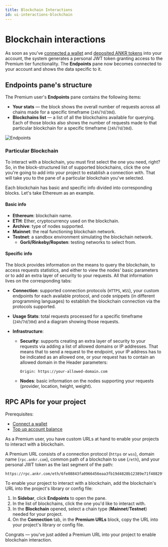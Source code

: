 ```yaml
---
title: Blockchain Interactions
id: ui-interactions-blockchain
---
```


# Blockchain interactions

As soon as you've [connected a wallet](/build-blockchain/products/v2/ui-interactions/#connect-wallet) and [deposited ANKR tokens](/build-blockchain/products/v2/ui-interactions/#top-up) into your account, the system generates a personal JWT token granting access to the Premium tier functionality. The **Endpoints** pane now becomes connected to your account and shows the data specific to it.

## Endpoints pane's structure

The Premium user's **Endpoints** pane contains the following items:

  * **Your stats** — the block shows the overall number of requests across all chains made for a specific timeframe (`24h`/`7d`/`30d`).
  * **Blockchains list** — a list of all the blockchains available for querying. Each of those blocks also shows the number of requests made to that particular blockchain for a specific timeframe (`24h`/`7d`/`30d`).

![Endpoints](@site/static/img/endpoints.png)

### Particular Blockchain

To interact with a blockchain, you must first select the one you need, right? So, in the block-structured list of supported blockchains, click the one you're going to add into your project to establish a connection with. That will take you to the pane of a particular blockchain you've selected.

Each blockchain has basic and specific info divided into corresponding blocks. Let's take Ethereum as an example.

#### Basic info

  * **Ethereum**: blockchain name.
  * **ETH**: Ether, cryptocurrency used on the blockchain.
  * **Archive**: type of nodes supported. 
  * **Mainnet**: the real functioning blockchain network.
  * **Testnet**: a sandbox environment simulating the blockchain network.
    * **Gorli/Rinkeby/Ropsten**: testing networks to select from.

#### Specific info

The block provides information on the means to query the blockchain, to access requests statistics, and either to view the nodes' basic parameters or to add an extra layer of security to your requests. All that information lives on the corresponding tabs:

  * **Connection**: supported connection protocols (`HTTPS`, `WSS`), your custom endpoints for each available protocol, and code snippets (in different programming languages) to establish the blockchain connection via the protocols supported.

  * **Usage Stats**: total requests processed for a specific timeframe (`24h`/`7d`/`30d`) and a diagram showing those requests.

  * **Infrastructure**: 

    * **Security**: supports creating an extra layer of security to your requests via adding a list of allowed domains or IP addresses. That means that to send a request to the endpoint, your IP address has to be indicated as an allowed one, or your request has to contain an allowed domain in the Header parameters:
      ```
      Origin: https://your-allowed-domain.com
      ```

    * **Nodes**: basic information on the nodes supporting your requests (provider, location, height, weight).

## RPC APIs for your project

Prerequisites:

  * [Connect a wallet](/build-blockchain/products/v2/ui-interactions/#connect-wallet)
  * [Top up account balance](/build-blockchain/products/v2/ui-interactions/#top-up)

As a Premium user, you have custom URLs at hand to enable your projects to interact with a blockchain.

A Premium URL consists of a connection protocol (`https` or `wss`), domain name (`rpc.ankr.com`), common path of a blockchain to use (`/eth`), and your personal JWT token as the last segment of the path:

```http request
https://rpc.ankr.com/eth/6fe08843fa0966456eaa3fb19d4828b12389e71f48829f50df25e45bc5fd6cc5
```

To enable your project to interact with a blockchain, add the blockchain's URL into the project's library or config file:

1. In **Sidebar**, click **Endpoints** to open the pane.
2. In the list of blockchains, click the one you'd like to interact with.
3. In the **Blockchain** opened, select a chain type (**Mainnet**/**Testnet**) needed for your project.
4. On the **Connection** tab, in the **Premium URLs** block, copy the URL into your project's library or config file.

Congrats — you've just added a Premium URL into your project to enable blockchain interaction.

